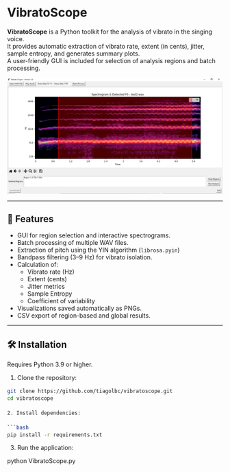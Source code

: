 # VibratoScope

**VibratoScope** is a Python toolkit for the analysis of vibrato in the singing voice.  
It provides automatic extraction of vibrato rate, extent (in cents), jitter, sample entropy, and generates summary plots.  
A user-friendly GUI is included for selection of analysis regions and batch processing.

![VibratoScope GUI](figures/gui.png)

---

## 🧠 Features

- GUI for region selection and interactive spectrograms.
- Batch processing of multiple WAV files.
- Extraction of pitch using the YIN algorithm (`librosa.pyin`)
- Bandpass filtering (3–9 Hz) for vibrato isolation.
- Calculation of:
  - Vibrato rate (Hz)
  - Extent (cents)
  - Jitter metrics
  - Sample Entropy
  - Coefficient of variability
- Visualizations saved automatically as PNGs.
- CSV export of region-based and global results.

---

## 🛠️ Installation

Requires Python 3.9 or higher.

1. Clone the repository:

```bash
git clone https://github.com/tiagolbc/vibratoscope.git
cd vibratoscope

2. Install dependencies:

```bash
pip install -r requirements.txt
```

3. Run the application:

python VibratoScope.py
